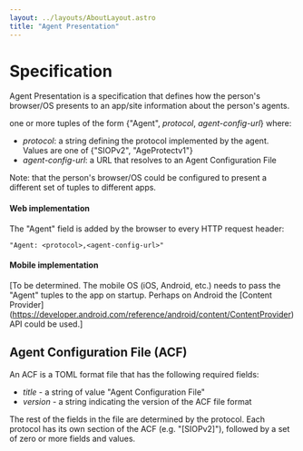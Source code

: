 ```yaml
---
layout: ../layouts/AboutLayout.astro
title: "Agent Presentation"
---
```


# Specification

Agent Presentation is a specification that defines how the person's browser/OS presents to an app/site information about the person's agents. 

 one or more tuples of the form {"Agent", *protocol*, *agent-config-url*} where:

- *protocol*: a string defining the protocol implemented by the agent. Values are one of {"SIOPv2", "AgeProtectv1"}
- *agent-config-url*: a URL that resolves to an Agent Configuration File

Note: that the person's browser/OS could be configured to present a different set of tuples to different apps.

#### Web implementation

The "Agent" field is added by the browser to every HTTP request header:

    "Agent: <protocol>,<agent-config-url>"

#### Mobile implementation

[To be determined. The mobile OS (iOS, Android, etc.) needs to pass the "Agent" tuples to the app on startup. Perhaps on Android the  [Content Provider] (https://developer.android.com/reference/android/content/ContentProvider) API could be used.]

## Agent Configuration File (ACF)

An ACF is a TOML format file that has the following required fields:

- *title* - a string of value "Agent Configuration File"
- *version* - a string indicating the version of the ACF file format

The rest of the fields in the file are determined by the protocol. Each protocol has its own section of the ACF (e.g. "[SIOPv2]"),  followed by a set of zero or more fields and values.

